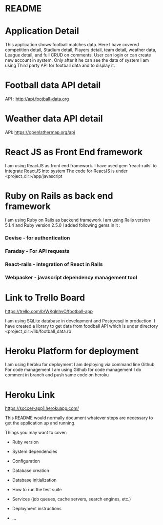 # README
# Application Detail
This application shows football matches data. Here I have covered competition detail, Stadium detail, Players detail, team detail, weather data, League detail, and full CRUD on comments.
User can login or can create new account in system. Only after it he can see the data of system
I am using Third party API for football data and to display it.
# Football data API detail
API : http://api.football-data.org
# Weather data API detail
API: https://openIathermap.org/api
# React JS as Front End framework
I am using ReactJS as front end framework.
I have used gem ‘react-rails’ to integrate ReactJS into system
The code for ReactJS is under <project_dir>/app/javascript
# Ruby on Rails as back end framework
I am using Ruby on Rails as backend framework
I am using Rails version 5.1.4 and Ruby version 2.5.0
I added following gems in it :
### Devise - for authentication
### Faraday - For API requests
### React-rails - integration of React in Rails
### Webpacker - javascript dependency management tool
# Link to Trello Board 
https://trello.com/b/WKqInhvO/football-app

I am using SQLite database in development and Postgresql in production.
I have created a library to get data from foodball API which is under directory <project_dir>/lib/football_data.rb
# Heroku Platform for deployment
I am using heroku for deployment
I am deploying via command line
Github For code management
I am using Github for code management
I do comment in branch and push same code on heroku
# Heroku Link 

https://soccer-app1.herokuapp.com/


This README would normally document whatever steps are necessary to get the
application up and running.

Things you may want to cover:

* Ruby version

* System dependencies

* Configuration

* Database creation

* Database initialization

* How to run the test suite

* Services (job queues, cache servers, search engines, etc.)

* Deployment instructions

* ...
